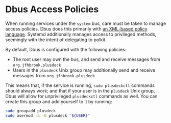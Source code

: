 # Dbus Access Policies

When running services under the `system` bus, care must be taken to manage access policies. Dbus does this primarily with [an XML-based policy language](https://dbus.freedesktop.org/doc/dbus-daemon.1.html). Systemd additionally manages access to privileged methods, seemingly with the intent of delegating to polkit.

By default, Dbus is configured with the following policies:

* The root user may own the bus, and send and receive messages from `org.jfhbrook.plusdeck`
* Users in the `plusdeck` Unix group may additionally send and receive messages from `org.jfhbrook.plusdeck`

This means that, if the service is running, `sudo plusdeckctl` commands should always work; and that if your user is in the `plusdeck` Unix group, Dbus will allow for unprivileged `plusdeckctl` commands as well. You can create this group and add yourself to it by running:

```bash
sudo groupadd plusdeck
sudo usermod -a -G plusdeck "${USER}"
```
